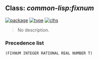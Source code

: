 ## Class: ***common-lisp:fixnum***
[![package](https://img.shields.io/badge/Package-COMMON--LISP-5f9ea0.svg?style=social&colorA=999999)](../) [![type](https://img.shields.io/badge/Type-Class-5f9ea0.svg?style=social&colorA=999999)](../#class) [![clhs](https://img.shields.io/badge/CLHS-FIXNUM-5f9ea0.svg?style=social&colorA=999999)](http://www.lispworks.com/documentation/HyperSpec/Body/t_fixnum.htm) 

> No description.

### Precedence list
```
(FIXNUM INTEGER RATIONAL REAL NUMBER T)
```
